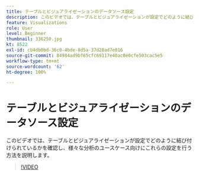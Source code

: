 ```yaml
---
title: テーブルとビジュアライゼーションのデータソース設定
description: このビデオでは、テーブルとビジュアライゼーションが設定でどのように結び付けられているかを確認し、様々な分析のユースケース向けにこれらの設定を行う方法を説明します。
feature: Visualizations
role: User
level: Beginner
thumbnail: 336250.jpg
kt: 8522
exl-id: cb4db0bd-36c0-4bde-8d5a-37d28ad7e016
source-git-commit: 84984ad9bf65cfc69117e40ac0e0cfe503cac5e5
workflow-type: tm+mt
source-wordcount: '62'
ht-degree: 100%

---
```


# テーブルとビジュアライゼーションのデータソース設定

このビデオでは、テーブルとビジュアライゼーションが設定でどのように結び付けられているかを確認し、様々な分析のユースケース向けにこれらの設定を行う方法を説明します。

>[!VIDEO](https://video.tv.adobe.com/v/336250/?quality=12&learn=on)
